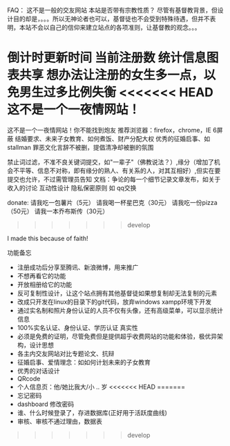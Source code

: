 FAQ：
这不是一般的交友网站
本站是否带有宗教性质？
尽管有基督教背景，但设计目的却是，。。。所以无神论者也可以，基督徒也不会受到特殊待遇，但并不表明，本站不会以自己的信仰来建立站点的各项准则，让基督教的观念。。。
	
倒计时更新时间
当前注册数
统计信息图表共享
想办法让注册的女生多一点，以免男生过多比例失衡
<<<<<<< HEAD
这不是一个一夜情网站！
=======
这不是一个一夜情网站！你不能找到炮友
推荐浏览器：firefox，chrome，IE 6屏蔽
结婚要求、未来子女教育、如何煮饭、财产分配大权
优秀的征婚启事、如stallman
罪恶文化言辞不被删，提倡清净却被删的氛围


禁止词过滤，不准不良关键词提交，如"一辈子"（佛教说法？）,缘分（增加了机会不平等、信息不对称，即有缘分的熟人、有关系的人，对其互相好）,但实在要提交也允许，不过需管理员告知
文档：争论的每一个细节记录文章发布，如关于收入的讨论
互动性设计
隐私保密原则 如 qq交换

donate:
请我吃一包薯片（5元）
请我喝一杯星巴克（30元）
请我吃一份pizza（50元）
请我一本乔布斯传（30元）
>>>>>>> develop

I made this because of faith!

功能备忘
- 注册成功后分享至腾讯、新浪微博，用来推广
- 不想再看它的功能
- 开放相册给它的功能
- 反可复制性设计，让这个站点拥有其他基督徒如果想复制却无法复制的元素
- 改成只开发在linux的目录下的git代码，放弃windows xampp环境下开发
- 通过实名制和照片身份认证的人员不仅有头像，还有高级菜单，可以显示统计信息
- 100%实名认证、身份认证、学历认证 真实性
- 必须是免费的证明，尽管免费但是提供超乎收费网站的功能和体验，极优异架构，设计思想
- 各主内交友网站对比专题论文、抗辩
- 征婚启事、爱情理念：如如何计划未来的子女教育
- 优秀的对话设计
- QRcode
- 个人信息页：他/她比我大/小 .. 岁
<<<<<<< HEAD
=======
- 忘记密码
- dashboard 修改密码
- 谁、什么时候登录了，存进数据库(正好用于活跃度曲线)
- 审核、审核不通过理由，数据表
>>>>>>> develop
